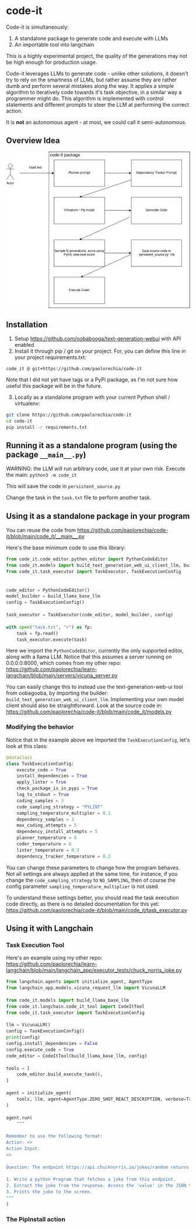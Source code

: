 # code-it

Code-it is simultaneously:

1. A standalone package to generate code and execute with LLMs
2. An importable tool into langchain


This is a highly experimental project, the quality of the generations may not be high enough for production usage.

Code-it leverages LLMs to generate code - unlike other solutions, it doesn't try to rely on the smartness of LLMs, but rather assume they are rather dumb and perform several mistakes along the way. It applies a simple algorithm to iteratively code towards it's task objective, in a similar way a programmer might do. This algorithm is implemented with control statements and different prompts to steer the LLM at performing the correct action.

It is **not** an autonomous agent - at most, we could call it semi-autonomous.


## Overview Idea
![Overview Diagram](/overview_diagram.jpg?raw=true "Optional Title")


## Installation

1. Setup https://github.com/oobabooga/text-generation-webui with API enabled
2. Install it through pip / git on your project. For, you can define this line in your project requirements.txt:
```text
code_it @ git+https://github.com/paolorechia/code-it
```
Note that I did not yet have tags or a PyPi package, as I'm not sure how useful this package will be in the future. 

3. Locally as a standalone program with your current Python shell / virtualenv:

```bash
git clone https://github.com/paolorechia/code-it
cd code-it
pip install -r requirements.txt
```

## Running it as a standalone program (using the package `__main__.py`)
WARNING: the LLM will run arbitrary code, use it at your own risk.
Execute the main:
`python3 -m code_it`

This will save the code in `persistent_source.py`

Change the task in the `task.txt` file to perform another task.

## Using it as a standalone package in your program
You can reuse the code from https://github.com/paolorechia/code-it/blob/main/code_it/__main__.py

Here's the base minimum code to use this library: 
```python
from code_it.code_editor.python_editor import PythonCodeEditor
from code_it.models import build_text_generation_web_ui_client_llm, build_llama_base_llm
from code_it.task_executor import TaskExecutor, TaskExecutionConfig


code_editor = PythonCodeEditor()
model_builder = build_llama_base_llm
config = TaskExecutionConfig()

task_executor = TaskExecutor(code_editor, model_builder, config)

with open("task.txt", "r") as fp:
    task = fp.read()
    task_executor.execute(task)
```

Here we import the `PythonCodeEditor`, currently the only supported editor, along with a llama LLM. Notice that this assumes a server running on 0.0.0.0:8000, which comes from my other repo: https://github.com/paolorechia/learn-langchain/blob/main/servers/vicuna_server.py

You can easily change this to instead use the text-generation-web-ui tool from oobagooba, by importing the builder: `build_text_generation_web_ui_client_llm`. Implementing your own model client should also be straightforward. Look at the source code in: https://github.com/paolorechia/code-it/blob/main/code_it/models.py

### Modifying the behavior
Notice that in the example above we imported the `TaskExecutionConfig`, let's look at this class:

```python
@dataclass
class TaskExecutionConfig:
    execute_code = True
    install_dependencies = True
    apply_linter = True
    check_package_is_in_pypi = True
    log_to_stdout = True
    coding_samples = 3
    code_sampling_strategy = "PYLINT"
    sampling_temperature_multipler = 0.1
    dependency_samples = 3
    max_coding_attempts = 5
    dependency_install_attempts = 5
    planner_temperature = 0
    coder_temperature = 0
    linter_temperature = 0.3
    dependency_tracker_temperature = 0.2
```

You can change these parameters to change how the program behaves. Not all settings are always applied at the same time, for instance, if you change the `code_sampling_strategy` to `NO_SAMPLING`, then of course the config parameter `sampling_temperature_multiplier` is not used.

To understand these settings better, you should read the task execution code directly, as there is no detailed documentation for this yet: https://github.com/paolorechia/code-it/blob/main/code_it/task_executor.py


## Using it with Langchain

### Task Execution Tool
Here's an example using my other repo: https://github.com/paolorechia/learn-langchain/blob/main/langchain_app/executor_tests/chuck_norris_joke.py


```python
from langchain.agents import initialize_agent, AgentType
from langchain_app.models.vicuna_request_llm import VicunaLLM

from code_it.models import build_llama_base_llm
from code_it.langchain.code_it_tool import CodeItTool
from code_it.task_executor import TaskExecutionConfig

llm = VicunaLLM()
config = TaskExecutionConfig()
print(config)
config.install_dependencies = False
config.execute_code = True
code_editor = CodeItTool(build_llama_base_llm, config)

tools = [
    code_editor.build_execute_task(),
]

agent = initialize_agent(
    tools, llm, agent=AgentType.ZERO_SHOT_REACT_DESCRIPTION, verbose=True
)

agent.run(
    """

Remember to use the following format:
Action: <>
Action Input:
<>

Question: The endpoint https://api.chucknorris.io/jokes/random returns a joke about Chuck Norries

1. Write a python Program that fetches a joke from this endpoint.
2. Extract the joke from the response. Access the 'value' in the JSON to extract it.
3. Prints the joke to the screen.
"""
)
```


### The PipInstall action










